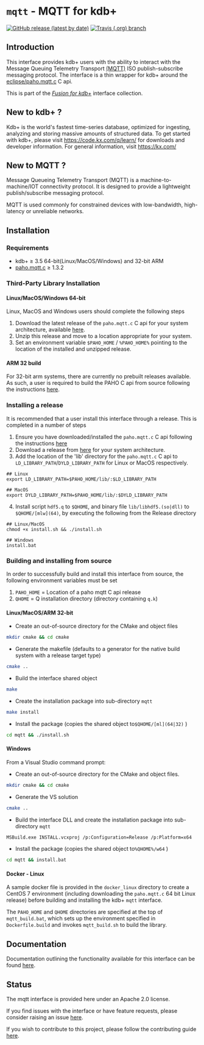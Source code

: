 # `mqtt` - MQTT for kdb+

[![GitHub release (latest by date)](https://img.shields.io/github/v/release/kxsystems/mqtt)](https://github.com/kxsystems/mqtt/releases) [![Travis (.org) branch](https://img.shields.io/travis/kxsystems/mqtt/master?label=travis%20build)](https://travis-ci.org/kxsystems/mqtt/branches)

## Introduction

This interface provides kdb+ users with the ability to interact with the Message Queuing Telemetry Transport [(MQTT)](http://mqtt.org/) ISO publish-subscribe messaging protocol. The interface is a thin wrapper for kdb+ around the [eclipse/paho.mqtt.c](https://github.com/eclipse/paho.mqtt.c) C api.

This is part of the [_Fusion for kdb+_](http://code.kx.com/q/interfaces/fusion/) interface collection.

## New to kdb+ ?

Kdb+ is the world's fastest time-series database, optimized for ingesting, analyzing and storing massive amounts of structured data. To get started with kdb+, please visit https://code.kx.com/q/learn/ for downloads and developer information. For general information, visit https://kx.com/

## New to MQTT ?

Message Queueing Telemetry Transport (MQTT) is a machine-to-machine/IOT connectivity protocol. It is designed to provide a lightweight publish/subscribe messaging protocol.

MQTT is used commonly for constrained devices with low-bandwidth, high-latency or unreliable networks.

## Installation

### Requirements

* kdb+ ≥ 3.5 64-bit(Linux/MacOS/Windows) and 32-bit ARM
* [paho.mqtt.c](https://github.com/eclipse/paho.mqtt.c) ≥ 1.3.2

### Third-Party Library Installation

#### Linux/MacOS/Windows 64-bit

Linux, MacOS and Windows users should complete the following steps

1. Download the latest release of the `paho.mqtt.c` C api for your system architecture, available [here](https://github.com/eclipse/paho.mqtt.c/releases).
2. Unzip this release and move to a location appropriate for your system.
3. Set an environment variable `$PAHO_HOME` / `%PAHO_HOME%` pointing to the location of the installed and unzipped release.

#### ARM 32 build

For 32-bit arm systems, there are currently no prebuilt releases available. As such, a user is required to build the PAHO C api from source following the instructions [here](https://github.com/eclipse/paho.mqtt.c/blob/master/README.md#cross-compilation).

### Installing a release

It is recommended that a user install this interface through a release. This is completed in a number of steps

1. Ensure you have downloaded/installed the `paho.mqtt.c` C api following the instructions [here](#third-party-library-installation)
2. Download a release from [here](https://github.com/KxSystems/mqtt/releases) for your system architecture.
3. Add the location of the 'lib' directory for the `paho.mqtt.c` C api to `LD_LIBRARY_PATH`/`DYLD_LIBRARY_PATH` for Linux or MacOS respectively.
```
## Linux
export LD_LIBRARY_PATH=$PAHO_HOME/lib/:$LD_LIBRARY_PATH

## MacOS
export DYLD_LIBRARY_PATH=$PAHO_HOME/lib/:$DYLD_LIBRARY_PATH
```
4. Install script `hdf5.q` to `$QHOME`, and binary file `lib/libhdf5.(so|dll)` to `$QHOME/[mlw](64)`, by executing the following from the Release directory
```
## Linux/MacOS
chmod +x install.sh && ./install.sh

## Windows
install.bat
```
  
### Building and installing from source

In order to successfully build and install this interface from source, the following environment variables must be set

1. `PAHO_HOME` = Location of a paho mqtt C api release
2. `QHOME` = Q installation directory (directory containing `q.k`)

#### Linux/MacOS/ARM 32-bit

- Create an out-of-source directory for the CMake and object files

```bash
mkdir cmake && cd cmake
```

- Generate the makefile (defaults to a generator for the native build system with a release target type)

```bash
cmake ..
```

- Build the interface shared object

```bash
make
```

- Create the installation package into sub-directory `mqtt`

```bash
make install
```

- Install the package (copies the shared object to`$QHOME/[ml](64|32)` )

```bash
cd mqtt && ./install.sh
```

#### Windows

From a Visual Studio command prompt:

- Create an out-of-source directory for the CMake and object files.

```bash
mkdir cmake && cd cmake
```

- Generate the VS solution

```bash
cmake ..
```

- Build the interface DLL and create the installation package into sub-directory `mqtt`

```bash
MSBuild.exe INSTALL.vcxproj /p:Configuration=Release /p:Platform=x64
```

- Install the package (copies the shared object to`%QHOME%/w64` )

```bash
cd mqtt && install.bat
```

#### Docker - Linux

A sample docker file is provided in the `docker_linux` directory to create a CentOS 7 environment (including downloading the `paho.mqtt.c` 64 bit Linux release) before building and installing the kdb+ `mqtt` interface.

The `PAHO_HOME` and `QHOME` directories are specified at the top of `mqtt_build.bat`, which sets up the environment specified in `Dockerfile.build` and invokes `mqtt_build.sh` to build the library.

## Documentation

Documentation outlining the functionality available for this interface can be found [here](http://code.kx.com/q/interfaces/mqtt/).

## Status

The mqtt interface is provided here under an Apache 2.0 license.

If you find issues with the interface or have feature requests, please consider raising an issue [here](https://github.com/KxSystems/mqtt/issues).

If you wish to contribute to this project, please follow the contributing guide [here](CONTRIBUTING.md).
